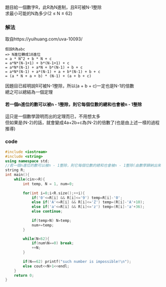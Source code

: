 題目給一個數字R，此R為N進制，且R可被N-1整除  
求最小可能的N為多少(2 ≤ N ≤ 62)  

### 解法
取自https://yuihuang.com/uva-10093/  
```
假設R為abc 
=> N進位轉成10進位 
= a * N^2 + b * N + c
= a*N*(N-1+1) + b*(N-1+1) + c
= a*N*(N-1) + a*N + b*(N-1) + b + c
= a*N*(N-1) + a*(N-1) + a + b*(N-1) + b + c
= (a * N + a + b) * (N-1) + (a + b + c)
```
因題目已經明說R可被N-1整除，所以(a + b + c)一定也是N-1的倍數   
總之可以總結為一個定理  
#### 若一個n進位的數可以被n - 1整除，則它每個位數的總和也會被n - 1整除  

這只是一個數學證明而出的定理而已，不用想太多    
但如果是(N-2)的話，就會變成4a+2b+c為(N-2)的倍數了(也是由上述一樣的過程推導)   

### code
```cpp
#include <iostream>
#include <string>
using namespace std;
//若一個n進位的數可以被n - 1整除，則它每個位數的總和也會被n - 1整除(由數學歸納出來的特性)
string R;
int main(){
	while(cin>>R){
		int temp, N = 1, num=0;
		
		for(int i=0;i<R.size();++i){
			if('0'<=R[i] && R[i]<='9') temp=R[i]-'0';
			else if('A'<=R[i] && R[i]<='Z') temp=(R[i]-'A'+10);
			else if('a'<=R[i] && R[i]<='z') temp=(R[i]-'a'+36);
			else continue;
			
			if(temp>N) N=temp;
			num+=temp;
		}

		while(N<62){
			if(num%N==0) break;
			++N;
		}
		
		if(N==62) printf("such number is impossible!\n");
		else cout<<N+1<<endl;
	}
	return 0;
} 
```
